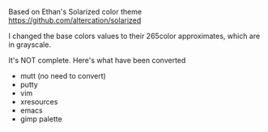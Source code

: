 Based on Ethan's Solarized color theme
https://github.com/altercation/solarized

I changed the base colors values to their 265color approximates, which are in grayscale.

It's NOT complete.
Here's what have been converted

- mutt (no need to convert)
- putty 
- vim
- xresources
- emacs
- gimp palette
